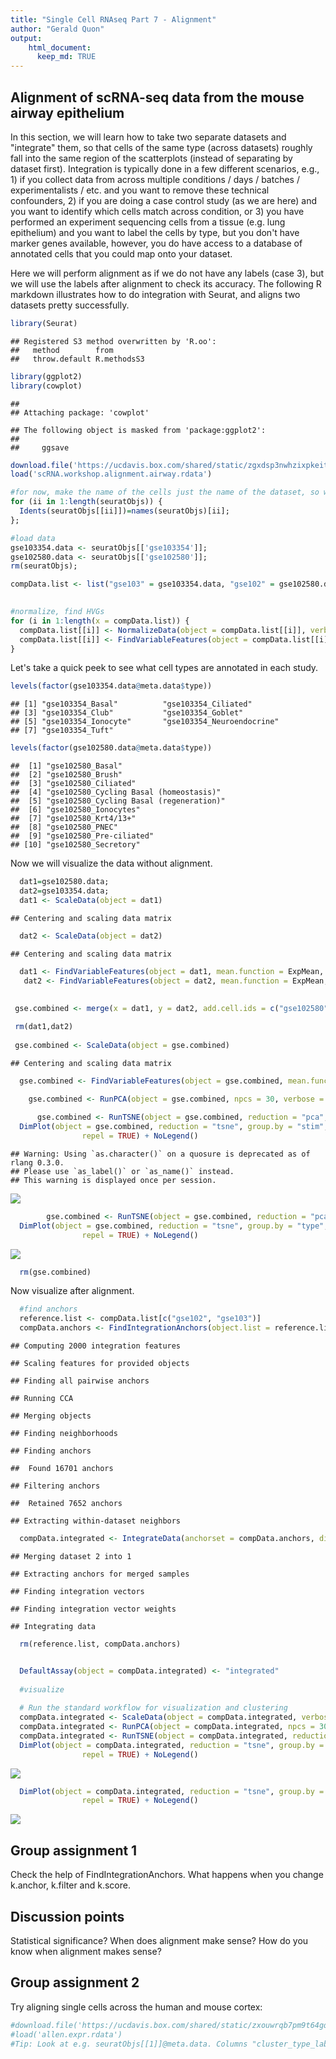 ```yaml
---
title: "Single Cell RNAseq Part 7 - Alignment"
author: "Gerald Quon"
output:
    html_document:
      keep_md: TRUE
---
```




## Alignment of scRNA-seq data from the mouse airway epithelium

In this section, we will learn how to take two separate datasets and "integrate" them, so that cells of the same type (across datasets) roughly fall into the same region of the scatterplots (instead of separating by dataset first). Integration is typically done in a few different scenarios, e.g., 1) if you collect data from across multiple conditions / days / batches / experimentalists / etc. and you want to remove these technical confounders, 2) if you are doing a case control study (as we are here) and you want to identify which cells match across condition, or 3) you have performed an experiment sequencing cells from a tissue (e.g. lung epithelium) and you want to label the cells by type, but you don't have marker genes available, however, you do have access to a database of annotated cells that you could map onto your dataset.

Here we will perform alignment as if we do not have any labels (case 3), but we will use the labels after alignment to check its accuracy. The following R markdown illustrates how to do integration with Seurat, and aligns two datasets pretty successfully.


```r
library(Seurat)
```

```
## Registered S3 method overwritten by 'R.oo':
##   method        from       
##   throw.default R.methodsS3
```

```r
library(ggplot2)
library(cowplot)
```

```
## 
## Attaching package: 'cowplot'
```

```
## The following object is masked from 'package:ggplot2':
## 
##     ggsave
```

```r
download.file('https://ucdavis.box.com/shared/static/zgxdsp3nwhzixpkeitftkgzq3phlsear.rdata','scRNA.workshop.alignment.airway.rdata', mode='wb')
load('scRNA.workshop.alignment.airway.rdata')

#for now, make the name of the cells just the name of the dataset, so we can easily visualize batch or condition effect
for (ii in 1:length(seuratObjs)) {
  Idents(seuratObjs[[ii]])=names(seuratObjs)[ii];
};

#load data
gse103354.data <- seuratObjs[['gse103354']];
gse102580.data <- seuratObjs[['gse102580']];
rm(seuratObjs);

compData.list <- list("gse103" = gse103354.data, "gse102" = gse102580.data)

  
#normalize, find HVGs
for (i in 1:length(x = compData.list)) {
  compData.list[[i]] <- NormalizeData(object = compData.list[[i]], verbose = FALSE)
  compData.list[[i]] <- FindVariableFeatures(object = compData.list[[i]], selection.method = "vst", nfeatures = 2000, verbose = FALSE)
}
```


Let's take a quick peek to see what cell types are annotated in each study.


```r
levels(factor(gse103354.data@meta.data$type))
```

```
## [1] "gse103354_Basal"          "gse103354_Ciliated"      
## [3] "gse103354_Club"           "gse103354_Goblet"        
## [5] "gse103354_Ionocyte"       "gse103354_Neuroendocrine"
## [7] "gse103354_Tuft"
```

```r
levels(factor(gse102580.data@meta.data$type))
```

```
##  [1] "gse102580_Basal"                       
##  [2] "gse102580_Brush"                       
##  [3] "gse102580_Ciliated"                    
##  [4] "gse102580_Cycling Basal (homeostasis)" 
##  [5] "gse102580_Cycling Basal (regeneration)"
##  [6] "gse102580_Ionocytes"                   
##  [7] "gse102580_Krt4/13+"                    
##  [8] "gse102580_PNEC"                        
##  [9] "gse102580_Pre-ciliated"                
## [10] "gse102580_Secretory"
```


Now we will visualize the data without alignment.


```r
  dat1=gse102580.data;
  dat2=gse103354.data;
  dat1 <- ScaleData(object = dat1)
```

```
## Centering and scaling data matrix
```

```r
  dat2 <- ScaleData(object = dat2)
```

```
## Centering and scaling data matrix
```

```r
  dat1 <- FindVariableFeatures(object = dat1, mean.function = ExpMean, dispersion.function = LogVMR, x.low.cutoff = 0.125, x.high.cutoff = 4, y.cutoff = 0.5)
   dat2 <- FindVariableFeatures(object = dat2, mean.function = ExpMean, dispersion.function = LogVMR, x.low.cutoff = 0.125, x.high.cutoff = 4, y.cutoff = 0.5)
  
  
 gse.combined <- merge(x = dat1, y = dat2, add.cell.ids = c("gse102580", "gse103354"), project = "airwayepithelium")

 rm(dat1,dat2)
 
 gse.combined <- ScaleData(object = gse.combined)
```

```
## Centering and scaling data matrix
```

```r
  gse.combined <- FindVariableFeatures(object = gse.combined, mean.function = ExpMean, dispersion.function = LogVMR, x.low.cutoff = 0.125, x.high.cutoff = 4, y.cutoff = 0.5)
  
    gse.combined <- RunPCA(object = gse.combined, npcs = 30, verbose = FALSE)

      gse.combined <- RunTSNE(object = gse.combined, reduction = "pca", dims = 1:20)
  DimPlot(object = gse.combined, reduction = "tsne", group.by = "stim", label = TRUE, 
                repel = TRUE) + NoLegend()
```

```
## Warning: Using `as.character()` on a quosure is deprecated as of rlang 0.3.0.
## Please use `as_label()` or `as_name()` instead.
## This warning is displayed once per session.
```

![](scRNA_Workshop-PART7_files/figure-html/data_visualization_without_alignment-1.png)<!-- -->

```r
        gse.combined <- RunTSNE(object = gse.combined, reduction = "pca", dims = 1:20)
  DimPlot(object = gse.combined, reduction = "tsne", group.by = "type", label = TRUE, 
                repel = TRUE) + NoLegend()
```

![](scRNA_Workshop-PART7_files/figure-html/data_visualization_without_alignment-2.png)<!-- -->

```r
  rm(gse.combined)
```
  

Now visualize after alignment.
  

```r
  #find anchors
  reference.list <- compData.list[c("gse102", "gse103")]
  compData.anchors <- FindIntegrationAnchors(object.list = reference.list, dims = 1:30)
```

```
## Computing 2000 integration features
```

```
## Scaling features for provided objects
```

```
## Finding all pairwise anchors
```

```
## Running CCA
```

```
## Merging objects
```

```
## Finding neighborhoods
```

```
## Finding anchors
```

```
## 	Found 16701 anchors
```

```
## Filtering anchors
```

```
## 	Retained 7652 anchors
```

```
## Extracting within-dataset neighbors
```

```r
  compData.integrated <- IntegrateData(anchorset = compData.anchors, dims = 1:30)
```

```
## Merging dataset 2 into 1
```

```
## Extracting anchors for merged samples
```

```
## Finding integration vectors
```

```
## Finding integration vector weights
```

```
## Integrating data
```

```r
  rm(reference.list, compData.anchors)


  DefaultAssay(object = compData.integrated) <- "integrated"
  
  #visualize
    
  # Run the standard workflow for visualization and clustering
  compData.integrated <- ScaleData(object = compData.integrated, verbose = FALSE)
  compData.integrated <- RunPCA(object = compData.integrated, npcs = 30, verbose = FALSE)
  compData.integrated <- RunTSNE(object = compData.integrated, reduction = "pca", dims = 1:30)
  DimPlot(object = compData.integrated, reduction = "tsne", group.by = "stim", label = TRUE, 
                repel = TRUE) + NoLegend()
```

![](scRNA_Workshop-PART7_files/figure-html/seuratAlignment-1.png)<!-- -->

```r
  DimPlot(object = compData.integrated, reduction = "tsne", group.by = "type", label = TRUE, 
                repel = TRUE) + NoLegend()
```

![](scRNA_Workshop-PART7_files/figure-html/seuratAlignment-2.png)<!-- -->

## Group assignment 1

Check the help of FindIntegrationAnchors. What happens when you change k.anchor, k.filter and k.score.

## Discussion points

Statistical significance?
When does alignment make sense?
How do you know when alignment makes sense?

## Group assignment 2

Try aligning single cells across the human and mouse cortex:

```r
#download.file('https://ucdavis.box.com/shared/static/zxouwrqb7pm9t64gqyuqdrl637749a7y.rdata','allen.expr.rdata', mode='wb')
#load('allen.expr.rdata')
#Tip: Look at e.g. seuratObjs[[1]]@meta.data. Columns "cluster_type_label" and "cluster_subtype_label" will be useful for visualization.
```
